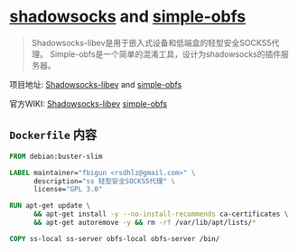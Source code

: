 # [shadowsocks](https://github.com/shadowsocks/shadowsocks-libev) and [simple-obfs](https://github.com/shadowsocks/simple-obfs)

> Shadowsocks-libev是用于嵌入式设备和低端盒的轻型安全SOCKS5代理。
> Simple-obfs是一个简单的混淆工具，设计为shadowsocks的插件服务器。

项目地址: [Shadowsocks-libev](https://github.com/shadowsocks/shadowsocks-libev) and [simple-obfs](https://github.com/shadowsocks/simple-obfs)

官方WIKI: [Shadowsocks-libev](https://github.com/shadowsocks/shadowsocks-libev#usage) [simple-obfs](https://github.com/shadowsocks/simple-obfs#usage)

## `Dockerfile` 内容

```Dockerfile
FROM debian:buster-slim

LABEL maintainer="fbigun <rsdhlz@gmail.com>" \
      description="ss 轻型安全SOCKS5代理" \
      license="GPL 3.0"

RUN apt-get update \
      && apt-get install -y --no-install-recommends ca-certificates \
      && apt-get autoremove -y && rm -rf /var/lib/apt/lists/*

COPY ss-local ss-server obfs-local obfs-server /bin/
```
